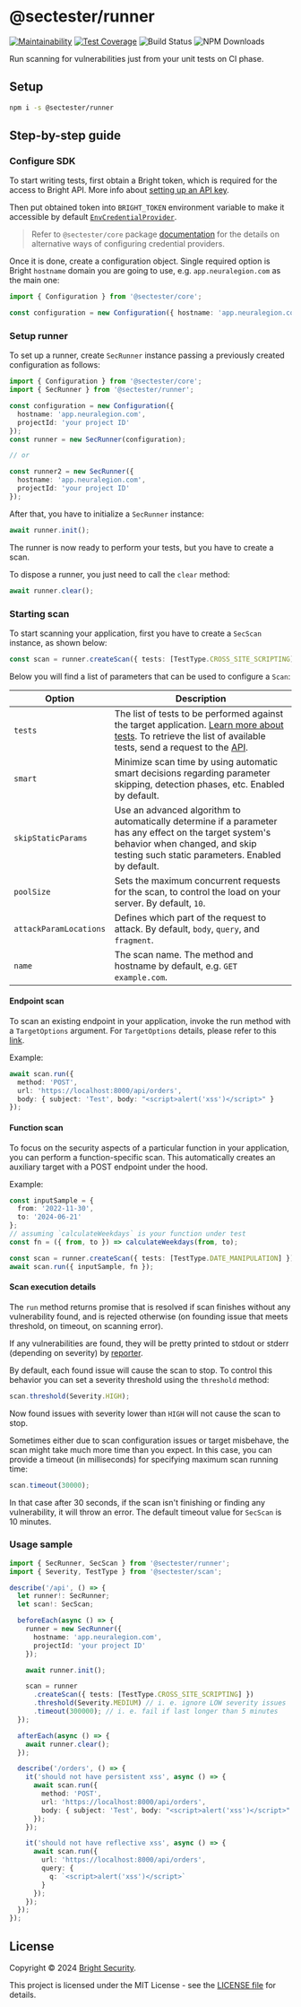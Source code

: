 # @sectester/runner

[![Maintainability](https://api.codeclimate.com/v1/badges/a5f72ececc9b0f402802/maintainability)](https://codeclimate.com/github/NeuraLegion/sectester-js/maintainability)
[![Test Coverage](https://api.codeclimate.com/v1/badges/a5f72ececc9b0f402802/test_coverage)](https://codeclimate.com/github/NeuraLegion/sectester-js/test_coverage)
![Build Status](https://github.com/NeuraLegion/sectester-js/actions/workflows/coverage.yml/badge.svg?branch=master&event=push)
![NPM Downloads](https://img.shields.io/npm/dw/@sectester/core)

Run scanning for vulnerabilities just from your unit tests on CI phase.

## Setup

```bash
npm i -s @sectester/runner
```

## Step-by-step guide

### Configure SDK

To start writing tests, first obtain a Bright token, which is required for the access to Bright API. More info about [setting up an API key](https://docs.brightsec.com/docs/manage-your-personal-account#manage-your-personal-api-keys-authentication-tokens).

Then put obtained token into `BRIGHT_TOKEN` environment variable to make it accessible by default [`EnvCredentialProvider`](https://github.com/NeuraLegion/sectester-js/tree/master/packages/core#envcredentialprovider).

> Refer to `@sectester/core` package [documentation](https://github.com/NeuraLegion/sectester-js/tree/master/packages/core#credentials) for the details on alternative ways of configuring credential providers.

Once it is done, create a configuration object. Single required option is Bright `hostname` domain you are going to use, e.g. `app.neuralegion.com` as the main one:

```ts
import { Configuration } from '@sectester/core';

const configuration = new Configuration({ hostname: 'app.neuralegion.com' });
```

### Setup runner

To set up a runner, create `SecRunner` instance passing a previously created configuration as follows:

```ts
import { Configuration } from '@sectester/core';
import { SecRunner } from '@sectester/runner';

const configuration = new Configuration({
  hostname: 'app.neuralegion.com',
  projectId: 'your project ID'
});
const runner = new SecRunner(configuration);

// or

const runner2 = new SecRunner({
  hostname: 'app.neuralegion.com',
  projectId: 'your project ID'
});
```

After that, you have to initialize a `SecRunner` instance:

```ts
await runner.init();
```

The runner is now ready to perform your tests, but you have to create a scan.

To dispose a runner, you just need to call the `clear` method:

```ts
await runner.clear();
```

### Starting scan

To start scanning your application, first you have to create a `SecScan` instance, as shown below:

```ts
const scan = runner.createScan({ tests: [TestType.CROSS_SITE_SCRIPTING] });
```

Below you will find a list of parameters that can be used to configure a `Scan`:

| Option                 | Description                                                                                                                                                                                                                                                          |
| ---------------------- | -------------------------------------------------------------------------------------------------------------------------------------------------------------------------------------------------------------------------------------------------------------------- |
| `tests`                | The list of tests to be performed against the target application. [Learn more about tests](https://docs.brightsec.com/docs/vulnerability-guide). To retrieve the list of available tests, send a request to the [API](https://app.brightsec.com/api/v1/scans/tests). |
| `smart`                | Minimize scan time by using automatic smart decisions regarding parameter skipping, detection phases, etc. Enabled by default.                                                                                                                                       |
| `skipStaticParams`     | Use an advanced algorithm to automatically determine if a parameter has any effect on the target system's behavior when changed, and skip testing such static parameters. Enabled by default.                                                                        |
| `poolSize`             | Sets the maximum concurrent requests for the scan, to control the load on your server. By default, `10`.                                                                                                                                                             |
| `attackParamLocations` | Defines which part of the request to attack. By default, `body`, `query`, and `fragment`.                                                                                                                                                                            |
| `name`                 | The scan name. The method and hostname by default, e.g. `GET example.com`.                                                                                                                                                                                           |

#### Endpoint scan

To scan an existing endpoint in your application, invoke the run method with a `TargetOptions` argument.
For `TargetOptions` details, please refer to this [link](https://github.com/NeuraLegion/sectester-js/tree/master/packages/scan#defining-a-target-for-attack).

Example:

```ts
await scan.run({
  method: 'POST',
  url: 'https://localhost:8000/api/orders',
  body: { subject: 'Test', body: "<script>alert('xss')</script>" }
});
```

#### Function scan

To focus on the security aspects of a particular function in your application, you can perform a function-specific scan.
This automatically creates an auxiliary target with a POST endpoint under the hood.

Example:

```ts
const inputSample = {
  from: '2022-11-30',
  to: '2024-06-21'
};
// assuming `calculateWeekdays` is your function under test
const fn = ({ from, to }) => calculateWeekdays(from, to);

const scan = runner.createScan({ tests: [TestType.DATE_MANIPULATION] });
await scan.run({ inputSample, fn });
```

#### Scan execution details

The `run` method returns promise that is resolved if scan finishes without any vulnerability found, and is rejected otherwise (on founding issue that meets threshold, on timeout, on scanning error).

If any vulnerabilities are found, they will be pretty printed to stdout or stderr (depending on severity) by [reporter](https://github.com/NeuraLegion/sectester-js/tree/master/packages/reporter).

By default, each found issue will cause the scan to stop. To control this behavior you can set a severity threshold using the `threshold` method:

```ts
scan.threshold(Severity.HIGH);
```

Now found issues with severity lower than `HIGH` will not cause the scan to stop.

Sometimes either due to scan configuration issues or target misbehave, the scan might take much more time than you expect.
In this case, you can provide a timeout (in milliseconds) for specifying maximum scan running time:

```ts
scan.timeout(30000);
```

In that case after 30 seconds, if the scan isn't finishing or finding any vulnerability, it will throw an error.
The default timeout value for `SecScan` is 10 minutes.

### Usage sample

```ts
import { SecRunner, SecScan } from '@sectester/runner';
import { Severity, TestType } from '@sectester/scan';

describe('/api', () => {
  let runner!: SecRunner;
  let scan!: SecScan;

  beforeEach(async () => {
    runner = new SecRunner({
      hostname: 'app.neuralegion.com',
      projectId: 'your project ID'
    });

    await runner.init();

    scan = runner
      .createScan({ tests: [TestType.CROSS_SITE_SCRIPTING] })
      .threshold(Severity.MEDIUM) // i. e. ignore LOW severity issues
      .timeout(300000); // i. e. fail if last longer than 5 minutes
  });

  afterEach(async () => {
    await runner.clear();
  });

  describe('/orders', () => {
    it('should not have persistent xss', async () => {
      await scan.run({
        method: 'POST',
        url: 'https://localhost:8000/api/orders',
        body: { subject: 'Test', body: "<script>alert('xss')</script>" }
      });
    });

    it('should not have reflective xss', async () => {
      await scan.run({
        url: 'https://localhost:8000/api/orders',
        query: {
          q: `<script>alert('xss')</script>`
        }
      });
    });
  });
});
```

## License

Copyright © 2024 [Bright Security](https://brightsec.com/).

This project is licensed under the MIT License - see the [LICENSE file](LICENSE) for details.

